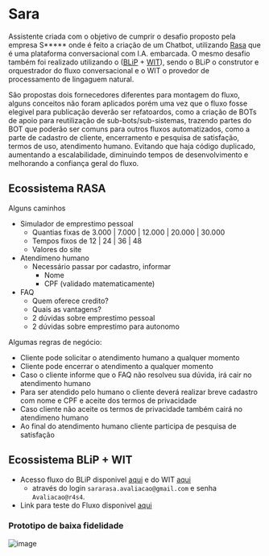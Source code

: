 # Sara

Assistente criada com o objetivo de cumprir o desafio proposto pela empresa S***** onde é feito a criação de um Chatbot, utilizando [Rasa](https://rasa.com/) que é uma plataforma conversacional com I.A. embarcada. O mesmo desafio também foi realizado utilizando o ([BLiP](https://www.take.net/) + [WIT](https://wit.ai/)), sendo o BLiP o construtor e orquestrador do fluxo conversacional e o WIT o provedor de processamento de lingaguem natural.


São propostas dois fornecedores diferentes para montagem do fluxo, alguns conceitos não foram aplicados porém uma vez que o fluxo fosse elegivel para publicação deverão ser refatoardos, como a criação de BOTs de apoio para reutilização de sub-bots/sub-sistemas, trazendo partes do BOT que poderão ser comuns para outros fluxos automatizados, como a parte de cadastro de cliente, encerramento e pesquisa de satisfação, termos de uso, atendimento humano. Evitando que haja código duplicado, aumentando a escalabilidade, diminuindo tempos de desenvolvimento e melhorando a confiança geral do fluxo.

## Ecossistema RASA

Alguns caminhos
- Simulador de emprestimo pessoal
  - Quantias fixas de 3.000 | 7.000 | 12.000 | 20.000 | 30.000  
  - Tempos fixos de 12 | 24 | 36 | 48
  - Valores do site
- Atendimeno humano
   - Necessário passar por cadastro, informar
      - Nome
      - CPF (validado matematicamente)    
- FAQ
  - Quem oferece credito?
  - Quais as vantagens? 
  - 2 dúvidas sobre emprestimo pessoal
  - 2 dúvidas sobre emprestimo para autonomo 

Algumas regras de negócio:
- Cliente pode solicitar o atendimento humano a qualquer momento
- Cliente pode encerrar o atendimento a qualquer momento
- Caso o cliente informe que o FAQ não resolveu sua dúvida, irá cair no atendimento humano
- Para ser atendido pelo humano o cliente deverá realizar breve cadastro com nome e CPF e aceite dos termos de privacidade
- Caso cliente não aceite os termos de privacidade também cairá no atendimeno humano
- Ao final do atendimento humano cliente participa de pesquisa de satisfação


## Ecossistema BLiP + WIT
 
 * Acesso fluxo do BLiP disponivel [aqui]( https://portal.blip.ai/application/detail/rasa/home) e do WIT [aqui](https://wit.ai/apps/233957128348188/) 
   *  através do login `sararasa.avaliacao@gmail.com` e senha `Avaliacao@r4s4`.
 * Link para teste do Fluxo disponivel [aqui](https://chat.blip.ai/?appKey=cmFzYTo2MTQ5ODAxNi03Y2QwLTQ3MzktOTBjOC02ZTA3OWMyMGYzN2M=)
### Prototipo de baixa fidelidade
![image](https://user-images.githubusercontent.com/32065208/110889960-e5308180-82cd-11eb-804d-0f5c3727b168.png)



